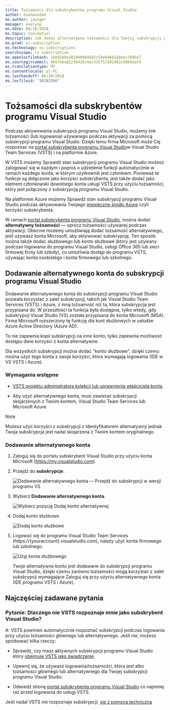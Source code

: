 ```yaml
---
title: Tożsamości dla subskrybentów programu Visual Studio
author: evanwindom
ms.author: jaunger
manager: evelynp
ms.date: 04/10/2018
ms.topic: conceptual
description: Jak dodać alternatywne tożsamości dla Twojej subskrypcji programu Visual Studio dla programu VSTS i na platformie Azure
ms.prod: vs-subscription
ms.technology: vs-subscriptions
searchscope: vs subscription
ms.openlocfilehash: 1b8d260a101840b04bd2c54e64665abbec78dbe7
ms.sourcegitcommit: 4667e6ad223642bc4ac525f57281482c9894daf4
ms.translationtype: MT
ms.contentlocale: pl-PL
ms.lasthandoff: 06/20/2018
ms.locfileid: "36283396"
---
```

# <a name="identities-for-visual-studio-subscribers"></a>Tożsamości dla subskrybentów programu Visual Studio

Podczas aktywowania subskrypcji programu Visual Studio, możemy link tożsamości (lub logowania) używanego podczas aktywacji za pomocą subskrypcji programu Visual Studio. Dzięki temu firma Microsoft może Cię rozpoznać na [portal subskrybenta programu Visual Studio](https://my.visualstudio.com?wt.mc_id=o~msft~docs)w Visual Studio Team Services (VSTS) i na platformie Azure.

W VSTS możemy Sprawdź stan subskrypcji programu Visual Studio możesz zalogować się w każdym i poproś o udzielenie funkcji automatycznie w ramach każdego konta, w którym użytkownik jest członkiem.
Ponieważ te funkcje są dołączone jako korzyści subskrybenta, jest także dodać jako element członkowski dowolnego konta usługi VSTS przy użyciu tożsamości, który jest połączony z subskrypcją programu Visual Studio.

Na platformie Azure możemy Sprawdź stan subskrypcji programu Visual Studio podczas aktywowania Twojego [miesięczne środki Azure](https://azure.microsoft.com/pricing/member-offers/credit-for-visual-studio-subscribers/) czyli korzyści subskrybenta.

W ramach [portal subskrybenta programu Visual Studio](https://my.visualstudio.com?wt.mc_id=o~msft~docs), można dodać **alternatywny tożsamości** — oprócz tożsamości używanej podczas aktywacji. Obecnie możemy umożliwiają dodać tożsamość alternatywnego, jeśli używasz konta Microsoft, aby aktywować subskrypcję. Ten sposób można także dodać służbowego lub konto służbowe (który jest używany podczas logowania do programu Visual Studio, usługi Office 365 lub sieci firmowej firmy lub szkoły), co umożliwia dostęp do programu VSTS, używając konta osobistego i konta firmowego lub szkolnego.

## <a name="add-an-alternate-account-to-your-visual-studio-subscription"></a>Dodawanie alternatywnego konta do subskrypcji programu Visual Studio

Dodawanie alternatywnego konta do subskrypcji programu Visual Studio pozwala korzystać z zalet subskrypcji, takich jak Visual Studio Team Services (VSTS) i Azure, z inną tożsamość niż ta, która subskrypcja jest przypisana do. W przeszłości ta funkcja była dostępna, tylko wtedy, gdy subskrypcji Visual Studio (VS) została przypisana do konta Microsoft (MSA). Firma Microsoft rozszerzony tę funkcję dla kont służbowych w usłudze Azure Active Directory (Azure AD).

To nie zapewnia kopii subskrypcji na inne konto; tylko zapewnia możliwość dostępu dwie korzyści z konta alternatywne.

Dla wszystkich subskrypcji można dodać "konto służbowe", dzięki czemu można użyć tego konta z swoje korzyści, które wymagają logowania (IDE w VS VSTS i Azure).

### <a name="prerequisites"></a>Wymagania wstępne

* [VSTS projektu administratora kolekcji lub uprawnienia właściciela konta](https://docs.microsoft.com/en-us/vsts/accounts/faq-add-delete-users#find-owner).

* Aby użyć alternatywnego konta, musi zawierać subskrypcji skojarzonych z Twoim kontem, Visual Studio Team Services lub Microsoft Azure.

> [!Note]
> Możesz użyć korzyści z subskrypcji z Identyfikatorem alternatywny jednak Twoja subskrypcja jest nadal skojarzona z Twoim kontem oryginalnego.

### <a name="add-the-alternate-account"></a>Dodawanie alternatywnego konta

1. Zaloguj się do portalu subskrybent Visual Studio przy użyciu konta Microsoft (https://my.visualstudio.com).

2. Przejdź do **subskrypcje**.

   ![Dodawanie alternatywnego konta — Przejdź do subskrypcji w wersji programu VS](_img/vs-alternate-identity/my-vs-subscriptions.png)

3. Wybierz **Dodawanie alternatywnego konta**.

   ![Wybierz pozycję Dodaj konto alternatywnej ](_img/vs-alternate-identity/choose-add-alternate-account.png)

4. Dodaj konto służbowe.

   ![Dodaj konto służbowe](_img/vs-alternate-identity/enter-alternate-account-my-visual-studio-com-portal.png)

5. Logować się do programu Visual Studio Team Services (https://{youraccount}.visualstudio.com), należy użyć konta firmowego lub szkolnego.

   ![Użyj konta służbowego](_img/vs-alternate-identity/sign-in-with-alternate-account.png)

   Twoje alternatywne konto jest dodawane do subskrypcji programu Visual Studio, dzięki czemu zarówno tożsamości mogą korzystać z zalet subskrypcji wymagające Zaloguj się przy użyciu alternatywnego konta (IDE programu VSTS i Azure).

## <a name="faq"></a>Najczęściej zadawane pytania

### <a name="q--why-doesnt-vsts-recognize-me-as-a-visual-studio-subscriber"></a>Pytanie: Dlaczego nie VSTS rozpoznaje mnie jako subskrybent Visual Studio?

A: VSTS powinien automatycznie rozpoznać subskrypcji podczas logowania przy użyciu tożsamości głównego lub alternatywnego. Jeśli nie, możesz spróbować kilka rzeczy:

* Sprawdź, czy masz aktywnych subskrypcji programu Visual Studio który [obejmuje VSTS jako świadczenie](vs-vsts.md).

* Upewnij się, że używasz logowania/tożsamości, która jest albo tożsamości głównego lub alternatywnego dla Twojej subskrypcji programu Visual Studio.

* Odwiedź stronę [portal subskrybenta programu Visual Studio](https://my.visualstudio.com?wt.mc_id=o~msft~docs) co najmniej raz przed logowania do usługi VSTS.

Jeśli nadal VSTS nie rozpoznaje subskrypcji, [się z pomocą techniczną](https://visualstudio.microsoft.com/team-services/support/)
